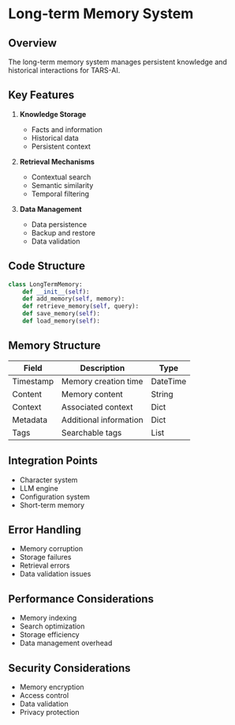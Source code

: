 # Long-term Memory System

## Overview
The long-term memory system manages persistent knowledge and historical interactions for TARS-AI.

## Key Features
1. **Knowledge Storage**
   - Facts and information
   - Historical data
   - Persistent context

2. **Retrieval Mechanisms**
   - Contextual search
   - Semantic similarity
   - Temporal filtering

3. **Data Management**
   - Data persistence
   - Backup and restore
   - Data validation

## Code Structure
```python
class LongTermMemory:
    def __init__(self):
    def add_memory(self, memory):
    def retrieve_memory(self, query):
    def save_memory(self):
    def load_memory(self):
```

## Memory Structure
| Field | Description | Type |
|-------|-------------|------|
| Timestamp | Memory creation time | DateTime |
| Content | Memory content | String |
| Context | Associated context | Dict |
| Metadata | Additional information | Dict |
| Tags | Searchable tags | List |

## Integration Points
- Character system
- LLM engine
- Configuration system
- Short-term memory

## Error Handling
- Memory corruption
- Storage failures
- Retrieval errors
- Data validation issues

## Performance Considerations
- Memory indexing
- Search optimization
- Storage efficiency
- Data management overhead

## Security Considerations
- Memory encryption
- Access control
- Data validation
- Privacy protection
